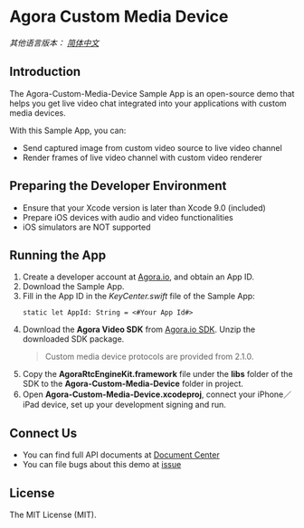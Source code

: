 # Agora Custom Media Device

*其他语言版本： [简体中文](README.zhCN.md)*

## Introduction

The Agora-Custom-Media-Device Sample App is an open-source demo that helps you get live video chat integrated into your applications with custom media devices.

With this Sample App, you can:

* Send captured image from custom video source to live video channel
* Render frames of live video channel with custom video renderer

## Preparing the Developer Environment

* Ensure that your Xcode version is later than Xcode 9.0 (included)
* Prepare iOS devices with audio and video functionalities
* iOS simulators are NOT supported

## Running the App

1. Create a developer account at [Agora.io](https://dashboard.agora.io/signin/), and obtain an App ID. 
2. Download the Sample App.
3. Fill in the App ID in the *KeyCenter.swift* file of the Sample App:
   ```
   static let AppId: String = <#Your App Id#>
   ```
4. Download the **Agora Video SDK** from [Agora.io SDK](https://www.agora.io/en/blog/download/). Unzip the downloaded SDK package.
   > Custom media device protocols are provided from 2.1.0.
5. Copy the **AgoraRtcEngineKit.framework** file under the **libs** folder of the SDK to the **Agora-Custom-Media-Device** folder in project.
6. Open **Agora-Custom-Media-Device.xcodeproj**, connect your iPhone／iPad device, set up your development signing and run.

## Connect Us

* You can find full API documents at [Document Center](https://docs.agora.io/en/)
* You can file bugs about this demo at [issue](https://github.com/AgoraIO/Advanced-Video/issues)

## License

The MIT License (MIT).
